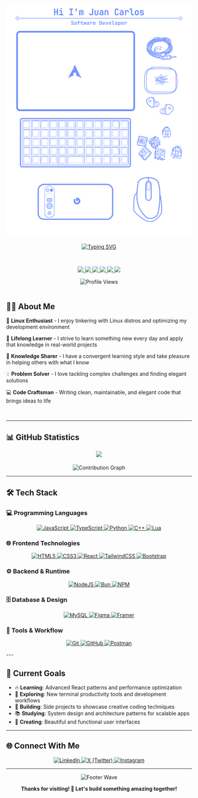 <div align="center">
  <img src="assets/beatiful-header.png" alt="Juan Carlos" />

  <br/>

[![Typing SVG](https://readme-typing-svg.herokuapp.com?font=Fira+Code&size=24&duration=3000&pause=1000&color=61DAFB&center=true&vCenter=true&width=600&lines=Full+Stack+Developer+%F0%9F%9A%80;Linux+Enthusiast+%F0%9F%90%A7;Always+Learning+Something+New+%F0%9F%A7%A0;Need+help+centering+that+div%3F+%F0%9F%98%89)](https://git.io/typing-svg)

  <br/>

  <p align="center">
    <a href="https://archlinux.org/">
      <img src="https://skillicons.dev/icons?i=arch" />
    </a>
    <a href="https://www.notion.com/">
      <img src="https://skillicons.dev/icons?i=notion" />
    </a>
    <a href="https://neovim.io/">
      <img src="https://skillicons.dev/icons?i=neovim" />
    </a>
    <a href="https://obsidian.md/">
      <img src="https://skillicons.dev/icons?i=obsidian" />
    </a>
    <a href="https://www.microsoft.com/windows">
      <img src="https://skillicons.dev/icons?i=windows" />
    </a>
    <a href="https://code.visualstudio.com/">
      <img src="https://skillicons.dev/icons?i=vscode" />
    </a>
  </p>

  <img src="https://komarev.com/ghpvc/?username=juanchopi37&color=61dafb&style=flat-square&label=Profile+Views" alt="Profile Views" />
</div>

<br/>

## 👨‍💻 About Me

🐧 **Linux Enthusiast** - I enjoy tinkering with Linux distros and optimizing my development environment

🚀 **Lifelong Learner** - I strive to learn something new every day and apply that knowledge in real-world projects

🧠 **Knowledge Sharer** - I have a convergent learning style and take pleasure in helping others with what I know

💡 **Problem Solver** - I love tackling complex challenges and finding elegant solutions

💻 **Code Craftsman** - Writing clean, maintainable, and elegant code that brings ideas to life

<br clear="right"/>

---

## 📊 GitHub Statistics

<div align="center">
  <img height="180em" src="https://github-readme-stats.vercel.app/api/top-langs/?username=juanchopi37&layout=compact&langs_count=8&theme=react&hide_border=true&bg_color=0D1117&title_color=61DAFB&text_color=C9D1D9"/>
</div>

<br/>

<div align="center">
  <img src="https://github-readme-activity-graph.vercel.app/graph?username=juanchopi37&theme=react-dark&hide_border=true&bg_color=0D1117&color=61DAFB&line=61DAFB&point=C9D1D9" alt="Contribution Graph" />
</div>

---

## 🛠️ Tech Stack

### 💻 Programming Languages

<p align="center">
  <a href="https://developer.mozilla.org/en-US/docs/Web/JavaScript">
    <img src="https://img.shields.io/badge/JavaScript-F7DF1E?style=for-the-badge&logo=javascript&logoColor=black" alt="JavaScript" />
  </a>
  <a href="https://www.typescriptlang.org/docs/">
    <img src="https://img.shields.io/badge/TypeScript-007ACC?style=for-the-badge&logo=typescript&logoColor=white" alt="TypeScript" />
  </a>
  <a href="https://docs.python.org/3/">
    <img src="https://img.shields.io/badge/Python-3776AB?style=for-the-badge&logo=python&logoColor=white" alt="Python" />
  </a>
  <a href="https://en.cppreference.com/w/">
    <img src="https://img.shields.io/badge/C++-00599C?style=for-the-badge&logo=c%2B%2B&logoColor=white" alt="C++" />
  </a>
  <a href="https://www.lua.org/docs.html">
    <img src="https://img.shields.io/badge/Lua-2C2D72?style=for-the-badge&logo=lua&logoColor=white" alt="Lua" />
  </a>
</p>

### 🌐 Frontend Technologies

<p align="center">
  <a href="https://developer.mozilla.org/en-US/docs/Web/HTML">
    <img src="https://img.shields.io/badge/HTML5-E34F26?style=for-the-badge&logo=html5&logoColor=white" alt="HTML5" />
  </a>
  <a href="https://developer.mozilla.org/en-US/docs/Web/CSS">
    <img src="https://img.shields.io/badge/CSS3-1572B6?style=for-the-badge&logo=css3&logoColor=white" alt="CSS3" />
  </a>
  <a href="https://react.dev/">
    <img src="https://img.shields.io/badge/React-20232A?style=for-the-badge&logo=react&logoColor=61DAFB" alt="React" />
  </a>
  <a href="https://tailwindcss.com/docs">
    <img src="https://img.shields.io/badge/Tailwind_CSS-38B2AC?style=for-the-badge&logo=tailwind-css&logoColor=white" alt="TailwindCSS" />
  </a>
  <a href="https://getbootstrap.com/docs/">
    <img src="https://img.shields.io/badge/Bootstrap-7952B3?style=for-the-badge&logo=bootstrap&logoColor=white" alt="Bootstrap" />
  </a>
</p>

### ⚙️ Backend & Runtime


<p align="center">
  <a href="https://nodejs.org/en/docs/">
    <img src="https://img.shields.io/badge/Node.js-339933?style=for-the-badge&logo=node.js&logoColor=white" alt="NodeJS" />
  </a>
  <a href="https://bun.sh/docs">
    <img src="https://img.shields.io/badge/Bun-000000?style=for-the-badge&logo=bun&logoColor=white" alt="Bun" />
  </a>
  <a href="https://docs.npmjs.com/">
    <img src="https://img.shields.io/badge/NPM-CB3837?style=for-the-badge&logo=npm&logoColor=white" alt="NPM" />
  </a>
</p>

### 🗄️ Database & Design

<p align="center">
  <a href="https://dev.mysql.com/doc/">
    <img src="https://img.shields.io/badge/MySQL-4479A1?style=for-the-badge&logo=mysql&logoColor=white" alt="MySQL" />
  </a>
  <a href="https://help.figma.com/">
    <img src="https://img.shields.io/badge/Figma-F24E1E?style=for-the-badge&logo=figma&logoColor=white" alt="Figma" />
  </a>
  <a href="https://www.framer.com/docs/">
    <img src="https://img.shields.io/badge/Framer-0055FF?style=for-the-badge&logo=framer&logoColor=white" alt="Framer" />
  </a>
</p>

### 🔧 Tools & Workflow

<p align="center">
  <a href="https://git-scm.com/doc">
    <img src="https://img.shields.io/badge/Git-F05032?style=for-the-badge&logo=git&logoColor=white" alt="Git" />
  </a>
  <a href="https://docs.github.com/">
    <img src="https://img.shields.io/badge/GitHub-181717?style=for-the-badge&logo=github&logoColor=white" alt="GitHub" />
  </a>
  <a href="https://learning.postman.com/docs/">
    <img src="https://img.shields.io/badge/Postman-FF6C37?style=for-the-badge&logo=postman&logoColor=white" alt="Postman" />
  </a>
</p>
---

## 🎯 Current Goals

- 🔥 **Learning**: Advanced React patterns and performance optimization
- 🌱 **Exploring**: New terminal productivity tools and development workflows
- 🤝 **Building**: Side projects to showcase creative coding techniques
- 📚 **Studying**: System design and architecture patterns for scalable apps
- 🎨 **Creating**: Beautiful and functional user interfaces

---

## 🌐 Connect With Me

<div align="center">
  <a href="https://www.linkedin.com/in/juan-carlos-lopez-moreno-9a29b0299/">
    <img src="https://img.shields.io/badge/LinkedIn-0077B5?style=for-the-badge&logo=linkedin&logoColor=white" alt="LinkedIn" />
  </a>
  <a href="https://x.com/juancho_l0pez">
    <img src="https://img.shields.io/badge/X_(Twitter)-000000?style=for-the-badge&logo=x&logoColor=white" alt="X (Twitter)" />
  </a>
  <a href="https://www.instagram.com/juancho_lopez_11/">
    <img src="https://img.shields.io/badge/Instagram-E4405F?style=for-the-badge&logo=instagram&logoColor=white" alt="Instagram" />
  </a>
</div>

---

<div align="center">
  <img src="https://capsule-render.vercel.app/api?type=waving&color=61DAFB&height=100&section=footer&animation=fadeIn" alt="Footer Wave" />

  <br/>

**Thanks for visiting! 🚀 Let's build something amazing together!**

  <br/>
</div>
